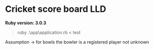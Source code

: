 # Cricket score board LLD

**Ruby version: 3.0.3**

> ruby .\app\application.rb < test


Assumption
-> for bowls the bowler is a registered player not unknown
